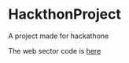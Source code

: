 # HackthonProject
A project made for hackathone

The web sector code is [here](https://github.com/xcoder963/secretInformerWeb)
